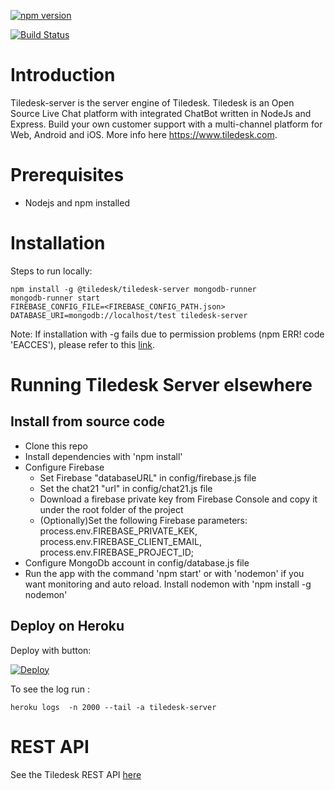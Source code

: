 [![npm version](https://badge.fury.io/js/%40tiledesk%2Ftiledesk-server.svg)](https://badge.fury.io/js/%40tiledesk%2Ftiledesk-server)

[![Build Status](https://travis-ci.org/Tiledesk/tiledesk-server.svg?branch=master)](https://travis-ci.org/Tiledesk/tiledesk-server)

# Introduction

Tiledesk-server is the server engine of Tiledesk. Tiledesk is an Open Source Live Chat platform with integrated ChatBot written in NodeJs and Express. Build your own customer support with a multi-channel platform for Web, Android and iOS. More info here https://www.tiledesk.com.

# Prerequisites

* Nodejs and npm installed 

# Installation

Steps to run locally:
```
npm install -g @tiledesk/tiledesk-server mongodb-runner
mongodb-runner start
FIREBASE_CONFIG_FILE=<FIREBASE_CONFIG_PATH.json> DATABASE_URI=mongodb://localhost/test tiledesk-server  
```

Note: If installation with -g fails due to permission problems (npm ERR! code 'EACCES'), please refer to this [link](https://docs.npmjs.com/getting-started/fixing-npm-permissions).


# Running Tiledesk Server elsewhere

## Install from source code

* Clone this repo
* Install dependencies with 'npm install'
* Configure Firebase
   * Set Firebase "databaseURL" in config/firebase.js file
   * Set the chat21 "url" in config/chat21.js file
   * Download a firebase private key from Firebase Console and copy it under the root folder of the project
   * (Optionally)Set the following Firebase parameters: process.env.FIREBASE_PRIVATE_KEK, process.env.FIREBASE_CLIENT_EMAIL, process.env.FIREBASE_PROJECT_ID;
* Configure MongoDb account in config/database.js file
* Run the app with the command 'npm start' or with 'nodemon' if you want monitoring and auto reload.
Install nodemon with 'npm install -g nodemon'


## Deploy on Heroku

Deploy with button:

[![Deploy](https://www.herokucdn.com/deploy/button.svg)](https://heroku.com/deploy?template=https://github.com/Tiledesk/tiledesk-server)


To see the log run : 

```
heroku logs  -n 2000 --tail -a tiledesk-server
```


# REST API

See the Tiledesk REST API [here](https://developer.tiledesk.com/apis/api)

